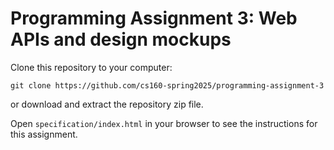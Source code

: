 # Programming Assignment 3: Web APIs and design mockups

Clone this repository to your computer:

```
git clone https://github.com/cs160-spring2025/programming-assignment-3
```

or download and extract the repository zip file.

Open `specification/index.html` in your browser to see the instructions for this assignment.
